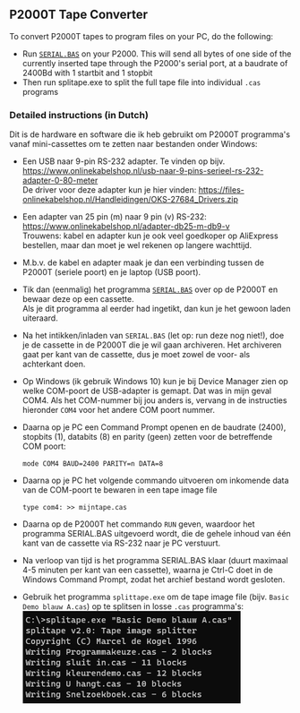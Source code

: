 ## P2000T Tape Converter

To convert P2000T tapes to program files on your PC, do the following:
* Run [`SERIAL.BAS`](/utilities/tapeconv/SERIAL.BAS) on your P2000. This will send all bytes of one side of the currently inserted tape through the P2000's serial port, at a baudrate of 2400Bd with 1 startbit and 1 stopbit
* Then run splitape.exe to split the full tape file into individual `.cas` programs

### Detailed instructions (in Dutch)

Dit is de hardware en software die ik heb gebruikt om P2000T programma's vanaf mini-cassettes om te zetten naar bestanden onder Windows:

* Een USB naar 9-pin RS-232 adapter. Te vinden op bijv. https://www.onlinekabelshop.nl/usb-naar-9-pins-serieel-rs-232-adapter-0-80-meter \
De driver voor deze adapter kun je hier vinden: https://files-onlinekabelshop.nl/Handleidingen/OKS-27684_Drivers.zip
 
* Een adapter van 25 pin (m) naar 9 pin (v) RS-232:  https://www.onlinekabelshop.nl/adapter-db25-m-db9-v \
Trouwens: kabel en adapter kun je ook veel goedkoper op AliExpress bestellen, maar dan moet je wel rekenen op langere wachttijd.
 
* M.b.v. de kabel en adapter maak je dan een verbinding tussen de P2000T (seriele poort) en je laptop (USB poort).
 
* Tik dan (eenmalig) het programma [`SERIAL.BAS`](/utilities/tapeconv/SERIAL.BAS) over op de P2000T en bewaar deze op een cassette. \
Als je dit programma al eerder had ingetikt, dan kun je het gewoon laden uiteraard.
 
* Na het intikken/inladen van `SERIAL.BAS` (let op: run deze nog niet!), doe je de cassette in de P2000T die je wil gaan archiveren. Het archiveren gaat per kant van de cassette, dus je moet zowel de voor- als achterkant doen.
 
* Op Windows (ik gebruik Windows 10) kun je bij Device Manager zien op welke COM-poort de USB-adapter is gemapt. Dat was in mijn geval COM4. Als het COM-nummer bij jou anders is, vervang in de instructies hieronder `COM4` voor het andere COM poort nummer.
 
* Daarna op je PC een Command Prompt openen en de baudrate (2400), stopbits (1), databits (8) en parity (geen) zetten voor de betreffende COM poort:
  ``` 
  mode COM4 BAUD=2400 PARITY=n DATA=8
  ```
 
* Daarna op je PC het volgende commando uitvoeren om inkomende data van de COM-poort te bewaren in een tape image file
  ```
  type com4: >> mijntape.cas
  ```

* Daarna op de P2000T het commando `RUN` geven, waardoor het programma SERIAL.BAS uitgevoerd wordt, die de gehele inhoud van één kant van de cassette via RS-232 naar je PC verstuurt.
 
* Na verloop van tijd is het programma SERIAL.BAS klaar (duurt maximaal 4-5 minuten per kant van een cassette), waarna je Ctrl-C doet in de Windows Command Prompt, zodat het archief bestand wordt gesloten.

* Gebruik het programma `splittape.exe` om de tape image file (bijv. `Basic Demo blauw A.cas`) op te splitsen in losse `.cas` programma's: \
![Example usage of splitape.exe](/utilities/tapeconv/splitape_example.png)